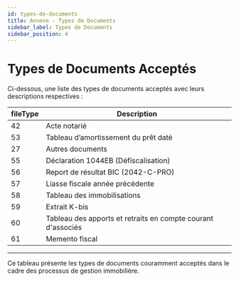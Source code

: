 ```yaml
---
id: types-de-documents
title: Annexe - Types de Documents
sidebar_label: Types de Documents
sidebar_position: 4
---
```


# Types de Documents Acceptés

Ci-dessous, une liste des types de documents acceptés avec leurs descriptions respectives :

| fileType | Description                                                         |
| -------- | ------------------------------------------------------------------- |
| 42       | Acte notarié                                                        |
| 53       | Tableau d’amortissement du prêt daté                                |
| 27       | Autres documents                                                    |
| 55       | Déclaration 1044EB (Défiscalisation)                                |
| 56       | Report de résultat BIC (2042-C-PRO)                                 |
| 57       | Liasse fiscale année précédente                                     |
| 58       | Tableau des immobilisations                                         |
| 59       | Extrait K-bis                                                       |
| 60       | Tableau des apports et retraits en compte courant d'associés        |
| 61       | Memento fiscal                                                      |

---

Ce tableau présente les types de documents couramment acceptés dans le cadre des processus de gestion immobilière.
